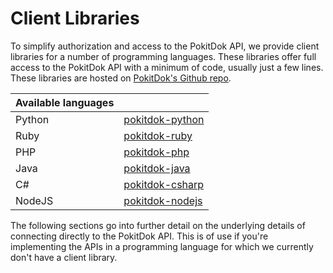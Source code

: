 # Client Libraries
To simplify authorization and access to the PokitDok API, we provide client
libraries for a number of programming languages. These libraries offer full
access to the PokitDok API with a minimum of code, usually just a few lines.
These libraries are hosted on
[PokitDok's Github repo](https://github.com/pokitdok).

| Available languages | &nbsp;                                                           |
|:--------------------|:-----------------------------------------------------------------|
| Python              | [pokitdok-python](https://github.com/pokitdok/pokitdok-python)   |
| Ruby                | [pokitdok-ruby](https://github.com/pokitdok/pokitdok-ruby)       |
| PHP                 | [pokitdok-php](https://github.com/pokitdok/pokitdok-php)         |
| Java                | [pokitdok-java](https://github.com/pokitdok/pokitdok-java)       |
| C#                  | [pokitdok-csharp](https://github.com/pokitdok/pokitdok-csharp)   |
| NodeJS              | [pokitdok-nodejs](https://github.com/pokitdok/pokitdok-nodejs)   |

The following sections go into further detail on the underlying details of
connecting directly to the PokitDok API. This is of use if you're implementing
the APIs in a programming language for which we currently don't have a client
library.
